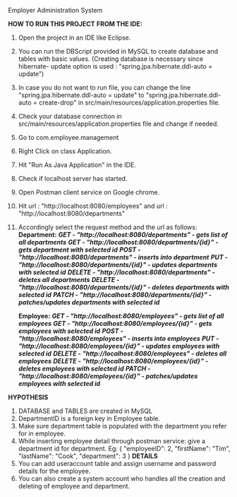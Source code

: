 Employer Administration System

**HOW TO RUN THIS PROJECT**
 **FROM THE IDE:**
1. Open the project in an IDE like Eclipse.
2. You can run the DBScript provided in MySQL to create database and tables with basic values. 
	(Creating database is necessary since hibernate- update option is used : "spring.jpa.hibernate.ddl-auto = update")
3. In case you do not want to run file, you can change the line "spring.jpa.hibernate.ddl-auto = update"  to  "spring.jpa.hibernate.ddl-auto = create-drop"
	in src/main/resources/application.properties file.
4. Check your database connection in src/main/resources/application.properties file and change if needed.
5. Go to com.employee.management
6. Right Click on class Application.
7. Hit "Run As Java Application" in the IDE.
8. Check if localhost server has started.
9. Open Postman client service on Google chrome.
10. Hit url : "http://localhost:8080/employees" and url : "http://localhost:8080/departments"
11. Accordingly select the request method and the url as follows:
	**Department:** 
		***GET - "http://localhost:8080/departments" - gets list of all departments***
		***GET - "http://localhost:8080/departments/{id}" - gets department with selected id***
		***POST - "http://localhost:8080/departments" - inserts into department***
		***PUT - "http://localhost:8080/departments/{id}" - updates departments with selected id***
		***DELETE - "http://localhost:8080/departments" - deletes all departments***
		***DELETE - "http://localhost:8080/departments/{id}" - deletes departments with selected id***
		***PATCH - "http://localhost:8080/departments/{id}" - patches/updates departments with selected id***
		
	**Employee:** 
		***GET - "http://localhost:8080/employees" - gets list of all employees***
		***GET - "http://localhost:8080/employees/{id}" - gets employees with selected id***
		***POST - "http://localhost:8080/employees" - inserts into employees***
		***PUT - "http://localhost:8080/employees/{id}" - updates employees with selected id***
		***DELETE - "http://localhost:8080/employees" - deletes all employees***
		***DELETE - "http://localhost:8080/employees/{id}" - deletes employees with selected id***
		***PATCH - "http://localhost:8080/employees/{id}" - patches/updates employees with selected id***


**HYPOTHESIS**
1. DATABASE and TABLES are created in MySQL
2. DepartmentID is a foreign key in Employee table.
3. Make sure department table is populated with the department you refer for in employee.
4. While inserting employee detail through postman service: give a department id for department. 
	Eg: {
			"employeeID": 2,
			"firstName": "Tim",
			"lastName": "Cook",
			"department": 3
		} 
**DETAILS**
1. You can add useraccount table and assign username and password details for the employee.
2. You can also create a system account who handles all the creation and deleting of employee and department.
